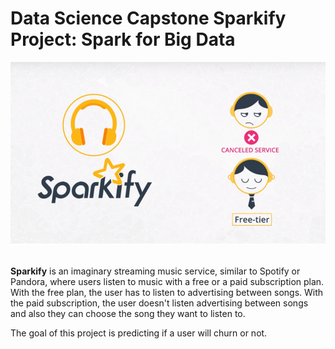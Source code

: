 # Data Science Capstone Sparkify Project: Spark for Big Data
![Alt text](./img/Sparkify_churn.png?raw=true "Sparkify Music Digital Service")

<br><b>Sparkify</b> is an imaginary streaming music service, similar to Spotify or Pandora, 
where users listen to music with a free or a paid subscription plan. 
With the free plan, the user has to listen to advertising between songs.
With the paid subscription, the user doesn't listen advertising between songs and also they can choose the song they want to listen to.

The goal of this project is predicting if a user will churn or not.
<br>

